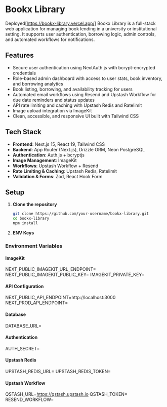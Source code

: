 # Bookx Library
Deployed[https://bookx-library.vercel.app/]
Bookx Library is a full-stack web application for managing book lending in a university or institutional setting. It supports user authentication, borrowing logic, admin controls, and automated workflows for notifications.

## Features

- Secure user authentication using NextAuth.js with bcrypt-encrypted credentials
- Role-based admin dashboard with access to user stats, book inventory, and borrowing analytics
- Book listing, borrowing, and availability tracking for users
- Automated email workflows using Resend and Upstash Workflow for due date reminders and status updates
- API rate limiting and caching with Upstash Redis and Ratelimit
- Image upload integration via ImageKit
- Clean, accessible, and responsive UI built with Tailwind CSS

## Tech Stack

- **Frontend**: Next.js 15, React 19, Tailwind CSS
- **Backend**: App Router (Next.js), Drizzle ORM, Neon PostgreSQL
- **Authentication**: Auth.js + bcryptjs
- **Image Management**: ImageKit
- **Workflows**: Upstash Workflow + Resend
- **Rate Limiting & Caching**: Upstash Redis, Ratelimit
- **Validation & Forms**: Zod, React Hook Form

## Setup

1. **Clone the repository**

   ```bash
   git clone https://github.com/your-username/bookx-library.git
   cd bookx-library
   npm install

2. **ENV Keys**

### Environment Variables

#### ImageKit

NEXT_PUBLIC_IMAGEKIT_URL_ENDPOINT=
NEXT_PUBLIC_IMAGEKIT_PUBLIC_KEY=
IMAGEKIT_PRIVATE_KEY=


#### API Configuration


NEXT_PUBLIC_API_ENDPOINT=http://localhost:3000
NEXT_PROD_API_ENDPOINT=


#### Database

DATABASE_URL=


#### Authentication

AUTH_SECRET=


#### Upstash Redis

UPSTASH_REDIS_URL=
UPSTASH_REDIS_TOKEN=


#### Upstash Workflow

QSTASH_URL=https://qstash.upstash.io
QSTASH_TOKEN=
RESEND_WORKFLOW=
